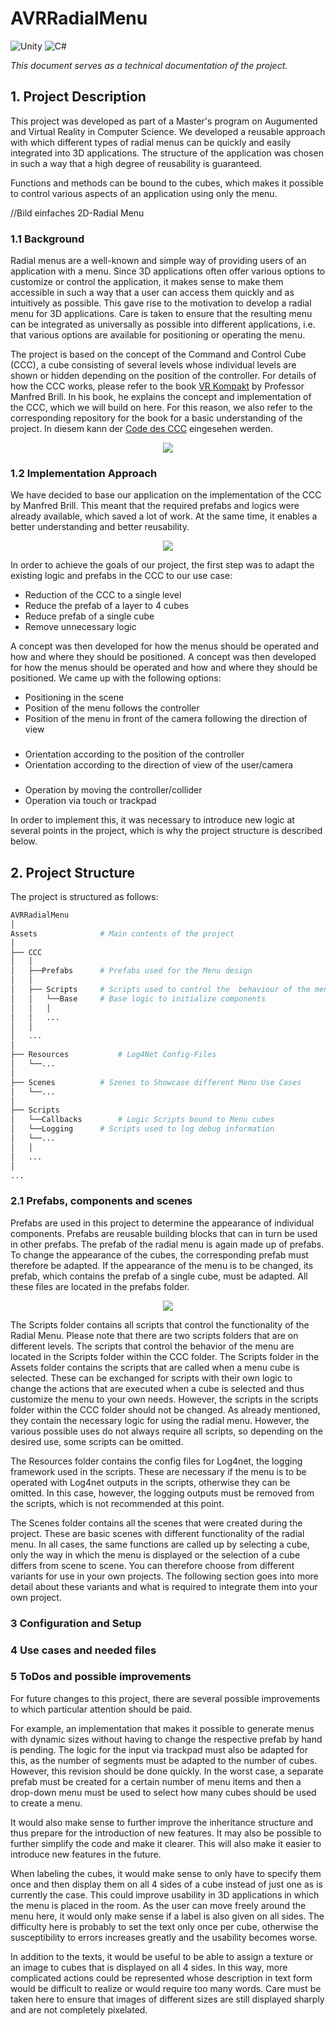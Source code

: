# AVRRadialMenu

![Unity](https://img.shields.io/badge/Unity-100000?style=for-the-badge&logo=unity&logoColor=white)
![C#](https://img.shields.io/badge/C%23-239120?style=for-the-badge&logo=c-sharp&logoColor=white)

*This document serves as a technical documentation of the project.*

## 1. Project Description
This project was developed as part of a Master's program on Augumented and Virtual Reality in Computer Science. 
We developed a reusable approach with which different types of radial menus can be quickly and easily integrated into 3D applications. The structure of the application was chosen in such a way that a high degree of reusability is guaranteed.

Functions and methods can be bound to the cubes, which makes it possible to control various aspects of an application using only the menu.

//Bild einfaches 2D-Radial Menu 

### 1.1 Background 
Radial menus are a well-known and simple way of providing users of an application with a menu. Since 3D applications often offer various options to customize or control the application, it makes sense to make them accessible in such a way that a user can access them quickly and as intuitively as possible. This gave rise to the motivation to develop a radial menu for 3D applications. Care is taken to ensure that the resulting menu can be integrated as universally as possible into different applications, i.e. that various options are available for positioning or operating the menu. 

The project is based on the concept of the Command and Control Cube (CCC), a cube consisting of several levels whose individual levels are shown or hidden depending on the position of the controller. For details of how the CCC works, please refer to the book [VR Kompakt](https://link.springer.com/book/10.1007/978-3-658-41245-6) by Professor Manfred Brill. In his book, he explains the concept and implementation of the CCC, which we will build on here. For this reason, we also refer to the corresponding repository for the book for a basic understanding of the project. In diesem kann der [Code des CCC](https://github.com/MBrill/VRKompakt/tree/main/Unity/VR/VRKVIU/SystemControl/CommandControlCube) eingesehen werden. 

<div align="center" width="100%"><img src="Documents/RadialMenu.gif" /></div>

### 1.2 Implementation Approach

We have decided to base our application on the implementation of the CCC by Manfred Brill. This meant that the required prefabs and logics were already available, which saved a lot of work. At the same time, it enables a better understanding and better reusability.

<div align="center" width="100%"><img src="Documents/CCC.png" /></div>

In order to achieve the goals of our project, the first step was to adapt the existing logic and prefabs in the CCC to our use case:

* Reduction of the CCC to a single level
* Reduce the prefab of a layer to 4 cubes 
* Reduce prefab of a single cube
* Remove unnecessary logic

A concept was then developed for how the menus should be operated and how and where they should be positioned. A concept was then developed for how the menus should be operated and how and where they should be positioned. We came up with the following options:

* Positioning in the scene
* Position of the menu follows the controller 
* Position of the menu in front of the camera following the direction of view 
###
* Orientation according to the position of the controller 
* Orientation according to the direction of view of the user/camera
###
* Operation by moving the controller/collider 
* Operation via touch or trackpad 

In order to implement this, it was necessary to introduce new logic at several points in the project, which is why the project structure is described below.

## 2. Project Structure
The project is structured as follows:
```bash
AVRRadialMenu
│ 
Assets				# Main contents of the project
│
├── CCC
│	│
│	├──Prefabs		# Prefabs used for the Menu design
│	│
│	├── Scripts		# Scripts used to control the  behaviour of the menu
│	│	└──Base		# Base logic to initialize components
│	│	│
│	│	...
│	│
│	...
│
├── Resources			# Log4Net Config-Files 
│	└──...
│ 
├── Scenes			# Szenes to Showcase different Menu Use Cases 
│	└──...
│
├── Scripts 
│	└──Callbacks		# Logic Scripts bound to Menu cubes  
│	└──Logging		# Scripts used to log debug information  
│	└──...
│	│
│   ...
│	
...
```

### 2.1 Prefabs, components and scenes 

Prefabs are used in this project to determine the appearance of individual components. Prefabs are reusable building blocks that can in turn be used in other prefabs. The prefab of the radial menu is again made up of prefabs. To change the appearance of the cubes, the corresponding prefab must therefore be adapted. If the appearance of the menu is to be changed, its prefab, which contains the prefab of a single cube, must be adapted. All these files are located in the prefabs folder. 

<div align="center" width="100%"><img src="Documents/RadialMenuPrefab.png" /></div>

The Scripts folder contains all scripts that control the functionality of the Radial Menu. Please note that there are two scripts folders that are on different levels. The scripts that control the behavior of the menu are located in the Scripts folder within the CCC folder. The Scripts folder in the Assets folder contains the scripts that are called when a menu cube is selected. These can be exchanged for scripts with their own logic to change the actions that are executed when a cube is selected and thus customize the menu to your own needs. However, the scripts in the scripts folder within the CCC folder should not be changed. As already mentioned, they contain the necessary logic for using the radial menu. However, the various possible uses do not always require all scripts, so depending on the desired use, some scripts can be omitted.  

The Resources folder contains the config files for Log4net, the logging framework used in the scripts. These are necessary if the menu is to be operated with Log4net outputs in the scripts, otherwise they can be omitted. In this case, however, the logging outputs must be removed from the scripts, which is not recommended at this point. 

The Scenes folder contains all the scenes that were created during the project. These are basic scenes with different functionality of the radial menu. In all cases, the same functions are called up by selecting a cube, only the way in which the menu is displayed or the selection of a cube differs from scene to scene. You can therefore choose from different variants for use in your own projects. The following section goes into more detail about these variants and what is required to integrate them into your own project. 

### 3 Configuration and Setup 




### 4 Use cases and needed files 

### 5 ToDos and possible improvements 

For future changes to this project, there are several possible improvements to which particular attention should be paid. 

For example, an implementation that makes it possible to generate menus with dynamic sizes without having to change the respective prefab by hand is pending. The logic for the input via trackpad must also be adapted for this, as the number of segments must be adapted to the number of cubes. However, this revision should be done quickly. In the worst case, a separate prefab must be created for a certain number of menu items and then a drop-down menu must be used to select how many cubes should be used to create a menu. 

It would also make sense to further improve the inheritance structure and thus prepare for the introduction of new features. It may also be possible to further simplify the code and make it clearer. This will also make it easier to introduce new features in the future. 

When labeling the cubes, it would make sense to only have to specify them once and then display them on all 4 sides of a cube instead of just one as is currently the case. This could improve usability in 3D applications in which the menu is placed in the room. As the user can move freely around the menu here, it would only make sense if a label is also given on all sides. The difficulty here is probably to set the text only once per cube, otherwise the susceptibility to errors increases greatly and the usability becomes worse. 

In addition to the texts, it would be useful to be able to assign a texture or an image to cubes that is displayed on all 4 sides. In this way, more complicated actions could be represented whose description in text form would be difficult to realize or would require too many words. Care must be taken here to ensure that images of different sizes are still displayed sharply and are not completely pixelated. 


